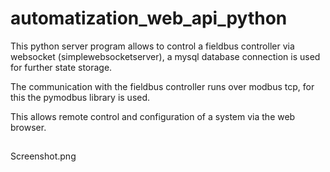 # automatization_web_api_python

This python server program allows to control a fieldbus controller via websocket (simplewebsocketserver), a mysql database connection is used for further state storage.

The communication with the fieldbus controller runs over modbus tcp, for this the pymodbus library is used.

This allows remote control and configuration of a system via the web browser.

## 

Screenshot.png
